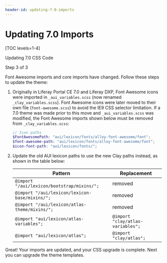 ```yaml
---
header-id: updating-7-0-imports
---
```


# Updating 7.0 Imports

[TOC levels=1-4]

<div class="learn-path-step row">
    <p id="stepTitle">Updating 7.0 CSS Code</p><p>Step 3 of 3</p>
</div>

Font Awesome imports and core imports have changed. Follow these steps to update 
the theme:

1.  Originally in Liferay Portal CE 7.0 and Liferay DXP, Font Awesome icons were 
		imported in `_aui_variables.scss` (now renamed `_clay_variables.scss`). Font 
		Awesome icons were later moved to their own file (`font-awesome.scss`) to 
		avoid the IE9 CSS selector limitation. If a 7.0 theme was made prior to this 
		move and `_aui_variables.scss` was modified, the Font Awesome imports shown 
		below must be removed from `_clay_variables.scss`:

    ```scss
    // Icon paths
    $FontAwesomePath: "aui/lexicon/fonts/alloy-font-awesome/font";
    $font-awesome-path: "aui/lexicon/fonts/alloy-font-awesome/font";
    $icon-font-path: "aui/lexicon/fonts/";
    ```

2.  Update the old AUI lexicon paths to use the new Clay paths instead, as shown 
		in the table below:

    |Pattern|Replacement|
    |---|---|
    |`@import "/aui/lexicon/bootstrap/mixins/";`|removed|
    |`@import "/aui/lexicon/lexicon-base/mixins/";`|removed|
    |`@import "/aui/lexicon/atlas-theme/mixins/";`|removed|
    |`@import "aui/lexicon/atlas-variables";`|`@import "clay/atlas-variables";`|
    |`@import "aui/lexicon/atlas";`|`@import "clay/atlas";`|

Great! Your imports are updated, and your CSS upgrade is complete. Next you can 
upgrade the theme templates. 
